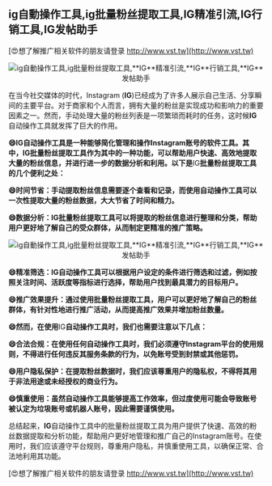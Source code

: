 ## **ig自動操作工具,ig批量粉丝提取工具,**IG**精准引流,**IG**行销工具,**IG**发帖助手**

[😍想了解推广相关软件的朋友请登录 http://www.vst.tw](http://www.vst.tw)

 <center><img src="https://vst.tw/MP4/tuiguang/png/7.png" alt="ig自動操作工具,ig批量粉丝提取工具,**IG**精准引流,**IG**行销工具,**IG**发帖助手"></center>

在当今社交媒体的时代，Instagram (**IG**)已经成为了许多人展示自己生活、分享瞬间的主要平台。对于商家和个人而言，拥有大量的粉丝是实现成功和影响力的重要因素之一。然而，手动处理大量的粉丝列表是一项繁琐而耗时的任务，这时候**IG**自动操作工具就发挥了巨大的作用。

**😄**IG**自动操作工具是一种能够简化管理和操作Instagram账号的软件工具。其中，**IG**批量粉丝提取工具作为其中的一种功能，可以帮助用户快速、高效地提取大量的粉丝信息，并进行进一步的数据分析和利用。以下是**IG**批量粉丝提取工具的几个便利之处：**

**😄时间节省：手动提取粉丝信息需要逐个查看和记录，而使用自动操作工具可以一次性提取大量的粉丝数据，大大节省了时间和精力。**

**😄数据分析：**IG**批量粉丝提取工具可以将提取的粉丝信息进行整理和分类，帮助用户更好地了解自己的受众群体，从而制定更精准的推广策略。**

 <center><img src="https://vst.tw/MP4/tuiguang/png/0.png" alt="ig自動操作工具,ig批量粉丝提取工具,**IG**精准引流,**IG**行销工具,**IG**发帖助手"></center>

**😄精准筛选：**IG**自动操作工具可以根据用户设定的条件进行筛选和过滤，例如按照关注时间、活跃度等指标进行选择，帮助用户找到最具潜力的目标用户。**

**😄推广效果提升：通过使用批量粉丝提取工具，用户可以更好地了解自己的粉丝群体，有针对性地进行推广活动，从而提高推广效果并增加粉丝数量。**

**😄然而，在使用**IG**自动操作工具时，我们也需要注意以下几点：**

**😄合法合规：在使用任何自动操作工具时，我们必须遵守Instagram平台的使用规则，不得进行任何违反其服务条款的行为，以免账号受到封禁或其他惩罚。**

**😄用户隐私保护：在提取粉丝数据时，我们应该尊重用户的隐私权，不得将其用于非法用途或未经授权的商业行为。**

**😄慎重使用：虽然自动操作工具能够提高工作效率，但过度使用可能会导致账号被认定为垃圾账号或机器人账号，因此需要谨慎使用。**

总结起来，**IG**自动操作工具中的批量粉丝提取工具为用户提供了快速、高效的粉丝数据提取和分析功能，帮助用户更好地管理和推广自己的Instagram账号。在使用时，我们应该遵守平台规则，尊重用户隐私，并慎重使用工具，以确保正常、合法地利用其功能。

[😍想了解推广相关软件的朋友请登录 http://www.vst.tw](http://www.vst.tw)



